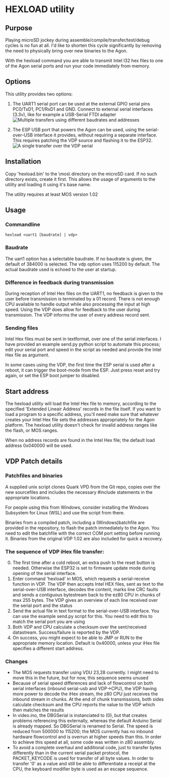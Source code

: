 # HEXLOAD utility
## Purpose
Playing microSD jockey during assemble/compile/transfer/test/debug cycles is no fun at all. I'd like to shorten this cycle significantly by removing the need to physically bring over new binaries to the Agon.

With the hexload command you are able to transmit Intel I32 hex files to one of the Agon serial ports and run your code immediately from memory.

## Options
This utility provides two options:
1. The UART1 serial port can be used at the external GPIO serial pins PC0/TxD1, PC1/RxD1 and GND. Connect to external serial interfaces (3.3v), like for example a USB-Serial FTDI adapter
![Multiple transfers using different baudrates and addresses](https://github.com/envenomator/agon-hexload/blob/master/uarttransfer.png?raw=true)

2. The ESP USB port that powers the Agon can be used, using the serial-over-USB interface it provides, without requiring a separate interface. This requires patching the VDP source and flashing it to the ESP32.
![A single transfer over the VDP serial](https://github.com/envenomator/agon-hexload/blob/master/vdptransfer.png?raw=true)

## Installation
Copy 'hexload.bin' to the \mos\ directory on the microSD card. If no such directory exists, create it first. This allows the usage of arguments to the utility and loading it using it's base name.

The utility requires at least MOS version 1.02

## Usage
### Commandline
    hexload <uart1 [baudrate] | vdp>

### Baudrate
The uart1 option has a selectable baudrate. If no baudrate is given, the default of 384000 is selected. The vdp option uses 115200 by default. The actual baudrate used is echoed to the user at startup.

### Difference in feedback during transmission
During reception of Intel Hex files on the UART1, no feedback is given to the user before transmission is terminated by a 01 record. There is not enough CPU available to handle output while also processing the input at high speed.
Using the VDP does allow for feedback to the user during transmission. The VDP informs the user of every address record sent.

### Sending files
Intel Hex files must be sent in textformat, over one of the serial interfaces. I have provided an example send.py python script to automate this process; edit your serial port and speed in the script as needed and provide the Intel Hex file as argument.

In some cases using the VDP, the first time the ESP serial is used after a reboot, it can trigger the boot-mode from the ESP. Just press reset and try again, or set the ESP boot jumper to disabled.

## Start address
The hexload utility will load the Intel Hex file to memory, according to the specified 'Extended Lineair Address' records in the file itself. If you want to load a program to a specific address, you'll need make sure that whatever creates your Intel Hex file sets the addresses appropriately for the Agon platform.
The hexload utility doesn't check for invalid address ranges like the flash, or MOS ranges.

When no address records are found in the Intel Hex file; the default load address 0x040000 will be used.

## VDP Patch details
### Patchfiles and binaries
A supplied unix script clones Quark VPD from the Git repo, copies over the new sourcefiles and includes the necessary #include statements in the appropriate locations.

For people using this from Windows, consider installing the Windows Subsystem for Linux (WSL) and use the script from there.

Binaries from a compiled patch, including a (Windows)batchfile are provided in the repository, to flash the patch immediately to the Agon. You need to edit the batchfile with the correct COM port setting before running it. Binaries from the original VDP 1.02 are also included for quick a recovery.

### The sequence of VDP iHex file transfer:
0. The first time after a cold reboot, an extra push to the reset button is needed. Otherwise the ESP32 is set to firmware update mode during opening of the serial interface. 
1. Enter command 'hexload' in MOS, which requests a serial-receive function in VDP. The VDP then accepts Intel HEX files, sent as text to the serial-over-USB interface, decodes the content, marks line CRC faults and sends a contiguous bytestream back to the ez80 CPU in chunks of max 255 bytes. The VDP gives an overview of each line received over the serial port and the status
2. Send the actual file in text format to the serial-over-USB interface. You can use the example send.py script for this. You need to edit this to match the serial port you are using
3. Both VDP and CPU calculate a checksum over the sent/received datastream. Success/failure is reported by the VDP.
4. On success, you might expect to be able to JMP or RUN to the appropriate memory location. Default is 0x40000, unless your iHex file specifies a different start address. 

### Changes
- The MOS requests transfer using VDU 23,28 currently. I might need to move this in the future, but for now, this sequence seems unused
- Because of serial speed differences and lack of flowcontrol on both serial interfaces (inbound serial-usb and VDP->CPU), the VDP having more power to decode the iHex stream, the z80 CPU just receives the inbound stream in chunks. At the end of chunk transmissions, both sides calculate checksum and the CPU reports the value to the VDP which then matches the results
- In video.ino, the DBGSerial is instanciated to (0), but that creates problems referencing this externally, whereas the default Arduino Serial is already mapped. So DBGSerial is renamed to Serial. The speed is reduced from 500000 to 115200; the MOS currently has no inbound hardware flowcontrol and is overrun at higher speeds than this. In order to achieve this speed at all, some code was written in z80 assembly.
- To avoid a complete overhaul and additional code, just to transfer bytes differently than in the current serial packet protocol, the PACKET_KEYCODE is used for transfer of all byte values. In order to transfer '0' as a value and still be able to differentiate a receipt at the CPU, the keyboard modifier byte is used as an escape sequence.